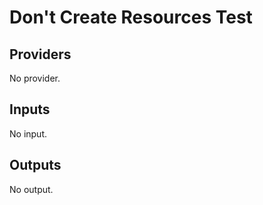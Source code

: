 # Don't Create Resources Test

<!-- BEGIN TFDOCS -->
## Providers

No provider.

## Inputs

No input.

## Outputs

No output.

<!-- END TFDOCS -->
